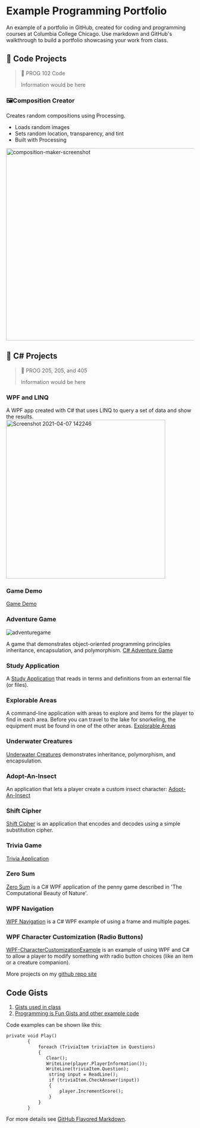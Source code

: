 # Example Programming Portfolio 
An example of a portfolio in GitHub, created for coding and programming courses at Columbia College Chicago. Use markdown and GitHub's walkthrough to build a portfolio showcasing your work from class.

## 🐻 Code Projects
> 🏅 PROG 102 Code
> 
> Information would be here
>

### 🖼️Composition Creator
Creates random compositions using Processing.

* Loads random images
* Sets random location, transparency, and tint
* Built with Processing

<img height="517" alt="composition-maker-screenshot" src="https://github.com/user-attachments/assets/318ed5e3-7f03-4d21-9a94-2f56423a8a7d" />

## 🐻 C# Projects

> 🏅 PROG 205, 205, and 405
> 
> Information would be here
>

### WPF and LINQ
A WPF app created with C# that uses LINQ to query a set of data and show the results.
<img width="427" alt="Screenshot 2021-04-07 142246" src="https://github.com/user-attachments/assets/a10fa951-3c39-408f-8688-7f2321716f16" />


### Game Demo
[Game Demo](https://github.com/janell-baxter/GameDemo)

### Adventure Game
![adventuregame](https://github.com/user-attachments/assets/91a9bfb9-40f5-47ba-bd23-580a1b63b93f)

A game that demonstrates object-oriented programming principles inheritance, encapsulation, and polymorphism.
[C# Adventure Game](http://programmingisfun.com/learn/c-sharp-adventure-game)

### Study Application
A [Study Application](https://gist.github.com/janell-baxter/9689a2810202f4b0697a4ddce077fad1) that reads in terms and definitions from an external file (or files).

### Explorable Areas
A command-line application with areas to explore and items for the player to find in each area. Before you can travel to the lake for snorkeling, the equipment must be found in one of the other areas. [Explorable Areas](https://gist.github.com/janell-baxter/555f973ebfecb3a4da21b175cbc8f601)

### Underwater Creatures
[Underwater Creatures](https://gist.github.com/janell-baxter/4e593fe89ebede781baf7d5dce308829) demonstrates inheritance, polymorphism, and encapsulation. 

### Adopt-An-Insect
An application that lets a player create a custom insect character: [Adopt-An-Insect](https://gist.github.com/janellbaxter/4662ba74972338ea92f40f1e6051e220)

### Shift Cipher
[Shift Cipher](https://gist.github.com/janell-baxter/650c9e7b50fe760ef7d07f9b80b407e7) is an application that encodes and decodes using a simple substitution cipher. 

### Trivia Game
[Trivia Application](https://github.com/janellbaxter/TriviaApplication)

### Zero Sum
[Zero Sum](https://github.com/janellbaxter/zero-sum-pennies) is a C# WPF application of the penny game described in 'The Computational Beauty of Nature'. 

### WPF Navigation
[WPF Navigation](https://github.com/janellbaxter/WPF-Navigation) is a C# WPF example of using a frame and multiple pages.

### WPF Character Customization (Radio Buttons)
[WPF-CharacterCustomizationExample](https://github.com/janellbaxter/WPF-Navigation) is an example of using WPF and C# to allow a player to modify something with radio button choices (like an item or a creature companion).

More projects on my [github repo site](https://github.com/janellbaxter?tab=repositories)


## Code Gists

1. [Gists used in class](https://gist.github.com/janell-baxter)
2. [Programming is Fun Gists and other example code](https://gist.github.com/janellbaxter)


Code examples can be shown like this:
```markdown
private void Play()
        {
            foreach (TriviaItem triviaItem in Questions)
            {
               Clear();
               WriteLine(player.PlayerInformation());
               WriteLine(triviaItem.Question);
                string input = ReadLine();
                if (triviaItem.CheckAnswer(input))
                {
                    player.IncrementScore();
                }
            }
        }
```

For more details see [GitHub Flavored Markdown](https://guides.github.com/features/mastering-markdown/).

